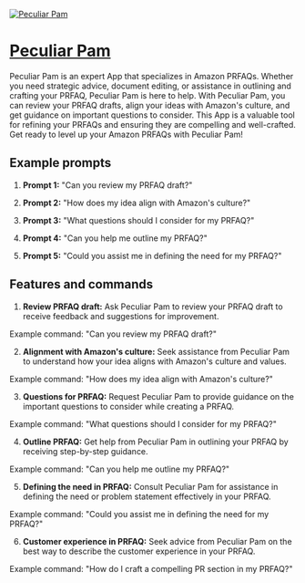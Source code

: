 [![Peculiar Pam](https://files.oaiusercontent.com/file-KT6JKfbdR69A4uM2CiqwBSK9?se=2123-10-18T09%3A44%3A22Z&sp=r&sv=2021-08-06&sr=b&rscc=max-age%3D31536000%2C%20immutable&rscd=attachment%3B%20filename%3Debf88cc6-fe01-4725-954b-ef63251f65b2.png&sig=KfgrVh2tXSiqcuEunLKvODd7%2Bu/Cdih5rJi2%2Byhdws0%3D)](https://chat.openai.com/g/g-r3Fv7CEDQ-peculiar-pam)

# [Peculiar Pam](https://chat.openai.com/g/g-r3Fv7CEDQ-peculiar-pam)

Peculiar Pam is an expert App that specializes in Amazon PRFAQs. Whether you need strategic advice, document editing, or assistance in outlining and crafting your PRFAQ, Peculiar Pam is here to help. With Peculiar Pam, you can review your PRFAQ drafts, align your ideas with Amazon's culture, and get guidance on important questions to consider. This App is a valuable tool for refining your PRFAQs and ensuring they are compelling and well-crafted. Get ready to level up your Amazon PRFAQs with Peculiar Pam!

## Example prompts

1. **Prompt 1:** "Can you review my PRFAQ draft?"

2. **Prompt 2:** "How does my idea align with Amazon's culture?"

3. **Prompt 3:** "What questions should I consider for my PRFAQ?"

4. **Prompt 4:** "Can you help me outline my PRFAQ?"

5. **Prompt 5:** "Could you assist me in defining the need for my PRFAQ?"

## Features and commands

1. **Review PRFAQ draft:** Ask Peculiar Pam to review your PRFAQ draft to receive feedback and suggestions for improvement.

Example command: "Can you review my PRFAQ draft?"

2. **Alignment with Amazon's culture:** Seek assistance from Peculiar Pam to understand how your idea aligns with Amazon's culture and values.

Example command: "How does my idea align with Amazon's culture?"

3. **Questions for PRFAQ:** Request Peculiar Pam to provide guidance on the important questions to consider while creating a PRFAQ.

Example command: "What questions should I consider for my PRFAQ?"

4. **Outline PRFAQ:** Get help from Peculiar Pam in outlining your PRFAQ by receiving step-by-step guidance.

Example command: "Can you help me outline my PRFAQ?"

5. **Defining the need in PRFAQ:** Consult Peculiar Pam for assistance in defining the need or problem statement effectively in your PRFAQ.

Example command: "Could you assist me in defining the need for my PRFAQ?"

6. **Customer experience in PRFAQ:** Seek advice from Peculiar Pam on the best way to describe the customer experience in your PRFAQ.

Example command: "How do I craft a compelling PR section in my PRFAQ?"